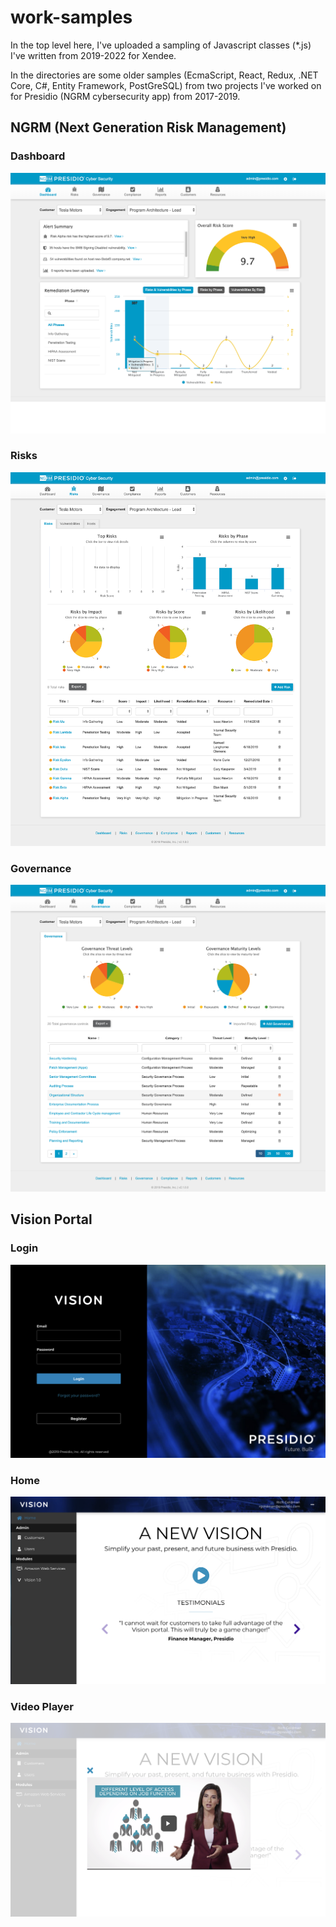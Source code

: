 # work-samples
In the top level here, I've uploaded a sampling of Javascript classes (*.js) I've written from 2019-2022 for Xendee.

In the directories are some older samples (EcmaScript, React, Redux, .NET Core, C#, Entity Framework, PostGreSQL) from two projects I've worked on for Presidio (NGRM cybersecurity app) from 2017-2019.

## NGRM (Next Generation Risk Management)


### Dashboard

![Alt text](/ngrm/screenshots/ngrm-dashboard.png?raw=true "NGRM Dashboard")


### Risks

![Alt text](/ngrm/screenshots/ngrm-risks.png?raw=true "NGRM Risks")


### Governance

![Alt text](/ngrm/screenshots/ngrm-governance.png?raw=true "NGRM Governance")


## Vision Portal


### Login

![Alt text](/vision/screenshots/vision-lobby-screenshot-1.png?raw=true "Vision Login")


### Home

![Alt text](/vision/screenshots/vision-lobby-screenshot-2.png?raw=true "Vision Home")


### Video Player

![Alt text](/vision/screenshots/vision-lobby-screenshot-3.png?raw=true "Vision Video Player")

